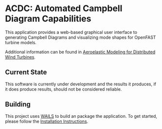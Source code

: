 # ACDC: Automated Campbell Diagram Capabilities

This application provides a web-based graphical user interface to generating Campbell Diagrams and visualizing mode shapes for OpenFAST turbine models.

Additional information can be found in [Aeroelastic Modeling for Distributed Wind Turbines](https://www.nrel.gov/docs/fy22osti/81724.pdf).

## Current State

This software is currently under development and the results it produces, if it does produce results, should not be considered reliable.

## Building

This project uses [WAILS](https://wails.io/) to build an package the application. To get started, please follow the [Installation Instructions](https://wails.io/docs/gettingstarted/installation).
